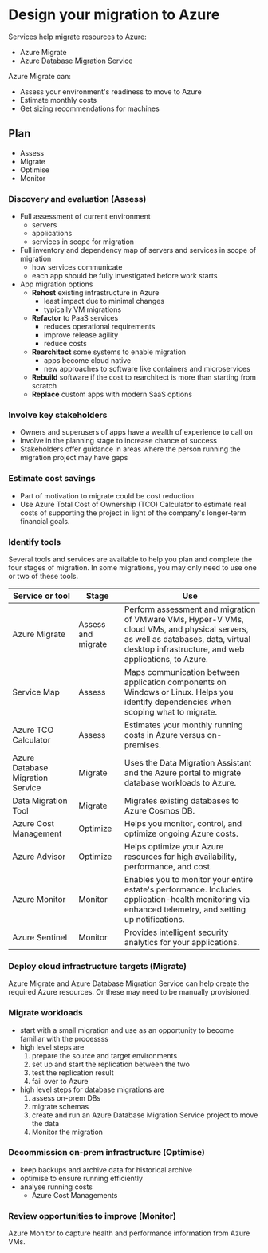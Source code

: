 # Design your migration to Azure

Services help migrate resources to Azure:

- Azure Migrate
- Azure Database Migration Service

Azure Migrate can:

- Assess your environment's readiness to move to Azure
- Estimate monthly costs
- Get sizing recommendations for machines


## Plan

- Assess
- Migrate
- Optimise
- Monitor


### Discovery and evaluation (Assess)

- Full assessment of current environment
    - servers
    - applications
    - services in scope for migration
- Full inventory and dependency map of servers and services in scope of migration
    - how services communicate
    - each app should be fully investigated before work starts
- App migration options
    - **Rehost** existing infrastructure in Azure
        - least impact due to minimal changes
        - typically VM migrations
    - **Refactor** to PaaS services
        - reduces operational requirements
        - improve release agility
        - reduce costs
    - **Rearchitect** some systems to enable migration
        - apps become cloud native
        - new approaches to software like containers and microservices
    - **Rebuild** software if the cost to rearchitect is more than starting from scratch
    - **Replace** custom apps with modern SaaS options


### Involve key stakeholders

- Owners and superusers of apps have a wealth of experience to call on
- Involve in the planning stage to increase chance of success
- Stakeholders offer guidance in areas where the person running the migration project may have gaps


### Estimate cost savings

- Part of motivation to migrate could be cost reduction
- Use Azure Total Cost of Ownership (TCO) Calculator to estimate real costs of supporting the project in light of the company's longer-term financial goals.


### Identify tools

Several tools and services are available to help you plan and complete the four stages of migration. In some migrations, you may only need to use one or two of these tools.

| Service or tool                   | Stage                 | Use |
| --------------------------------- | --------------------- | --- |
| Azure Migrate                     | Assess and migrate    | Perform assessment and migration of VMware VMs, Hyper-V VMs, cloud VMs, and physical servers, as well as databases, data, virtual desktop infrastructure, and web applications, to Azure. |
| Service Map	                    | Assess	            | Maps communication between application components on Windows or Linux. Helps you identify dependencies when scoping what to migrate.|
| Azure TCO Calculator	            | Assess	            | Estimates your monthly running costs in Azure versus on-premises.|
| Azure Database Migration Service	| Migrate	            | Uses the Data Migration Assistant and the Azure portal to migrate database workloads to Azure.|
| Data Migration Tool	            | Migrate	            | Migrates existing databases to Azure Cosmos DB.|
| Azure Cost Management	            | Optimize	            | Helps you monitor, control, and optimize ongoing Azure costs.|
| Azure Advisor	                    | Optimize	            | Helps optimize your Azure resources for high availability, performance, and cost.|
| Azure Monitor	                    | Monitor	| Enables you to monitor your entire estate's performance. Includes application-health monitoring via enhanced telemetry, and setting up notifications.
| Azure Sentinel	                | Monitor	| Provides intelligent security analytics for your applications.|


### Deploy cloud infrastructure targets (Migrate)

Azure Migrate and Azure Database Migration Service can help create the required Azure resources. Or these may need to be manually provisioned.


### Migrate workloads

- start with a small migration and use as an opportunity to become familiar with the processss
- high level steps are
    1. prepare the source and target environments
    2. set up and start the replication between the two
    3. test the replication result
    4. fail over to Azure
- high level steps for database migrations are
    1. assess on-prem DBs
    2. migrate schemas
    3. create and run an Azure Database Migration Service project to move the data
    4. Monitor the migration


### Decommission on-prem infrastructure (Optimise)

- keep backups and archive data for historical archive
- optimise to ensure running efficiently
- analyse running costs
    - Azure Cost Managements


### Review opportunities to improve (Monitor)

Azure Monitor to capture health and performance information from Azure VMs.
